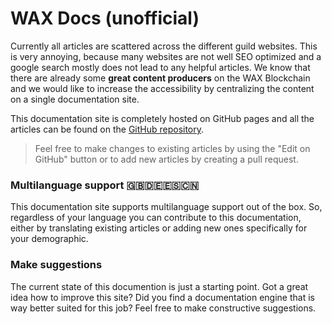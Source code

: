# WAX Docs (unofficial)

Currently all articles are scattered across the different guild websites. This is very annoying, because many websites are not well SEO optimized and a google search mostly does not lead to any helpful articles. We know that there are already some **great content producers** on the WAX Blockchain and we would like to increase the accessibility by centralizing the content on a single documentation site.

This documentation site is completely hosted on GitHub pages and all the articles can be found on the [GitHub repository](https://github.com/Blacklusion/wax-docs).
> Feel free to make changes to existing articles by using the "Edit on GitHub" button or to add new articles by creating a pull request.

### Multilanguage support 🇬🇧🇩🇪🇪🇸🇨🇳
This documentation site supports multilanguage support out of the box. So, regardless of your language you can contribute to this documentation, either by translating existing articles or adding new ones specifically for your demographic.

### Make suggestions
The current state of this documention is just a starting point. Got a great idea how to improve this site? Did you find a documentation engine that is way better suited for this job? Feel free to make constructive suggestions.
